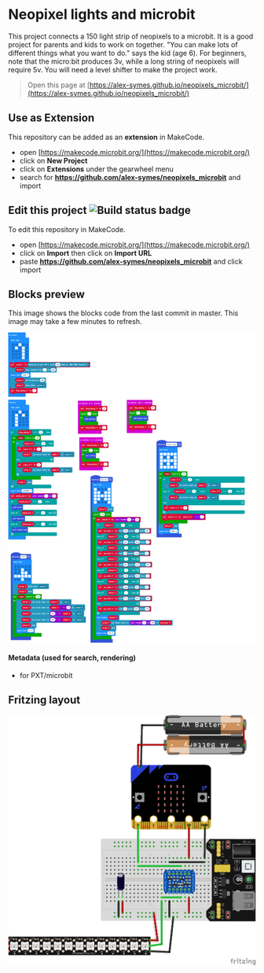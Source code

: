# Neopixel lights and microbit
This project connects a 150 light strip of neopixels to a microbit. It is a good project for parents and kids to work on together. "You can make lots of different things what you want to do." says the kid (age 6). For beginners, note that the micro:bit produces 3v, while a long string of neopixels will require 5v. You will need a level shifter to make the project work. 

> Open this page at [https://alex-symes.github.io/neopixels_microbit/](https://alex-symes.github.io/neopixels_microbit/)

## Use as Extension

This repository can be added as an **extension** in MakeCode.

* open [https://makecode.microbit.org/](https://makecode.microbit.org/)
* click on **New Project**
* click on **Extensions** under the gearwheel menu
* search for **https://github.com/alex-symes/neopixels_microbit** and import

## Edit this project ![Build status badge](https://github.com/alex-symes/neopixels_microbit/workflows/MakeCode/badge.svg)

To edit this repository in MakeCode.

* open [https://makecode.microbit.org/](https://makecode.microbit.org/)
* click on **Import** then click on **Import URL**
* paste **https://github.com/alex-symes/neopixels_microbit** and click import

## Blocks preview

This image shows the blocks code from the last commit in master.
This image may take a few minutes to refresh.

![A rendered view of the blocks](https://github.com/alex-symes/neopixels_microbit/raw/master/.github/makecode/blocks.png)

#### Metadata (used for search, rendering)

* for PXT/microbit
<script src="https://makecode.com/gh-pages-embed.js"></script><script>makeCodeRender("{{ site.makecode.home_url }}", "{{ site.github.owner_name }}/{{ site.github.repository_name }}");</script>

## Fritzing layout

![neopixels.png](https://github.com/alex-symes/neopixels_microbit/blob/master/neopixels.png?raw=true)
